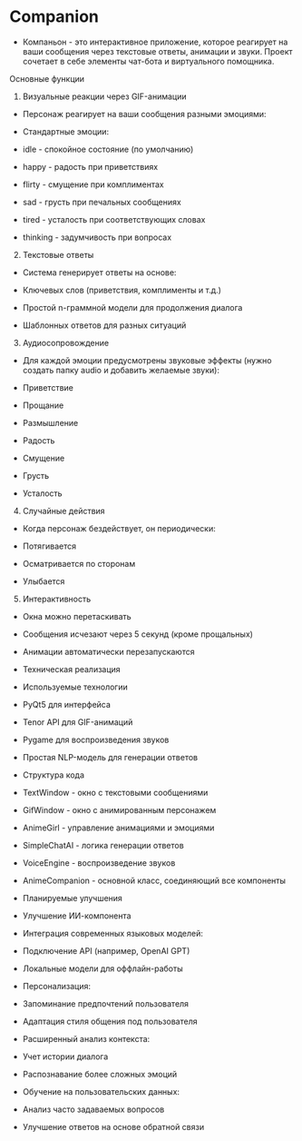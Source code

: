 # Companion
* Компаньон - это интерактивное приложение, которое реагирует на ваши сообщения через текстовые ответы, анимации и звуки. Проект сочетает в себе элементы чат-бота и виртуального помощника.

Основные функции
1. Визуальные реакции через GIF-анимации
* Персонаж реагирует на ваши сообщения разными эмоциями:

* Стандартные эмоции:

* idle - спокойное состояние (по умолчанию)

* happy - радость при приветствиях

* flirty - смущение при комплиментах

* sad - грусть при печальных сообщениях

* tired - усталость при соответствующих словах

* thinking - задумчивость при вопросах

2. Текстовые ответы
* Система генерирует ответы на основе:

* Ключевых слов (приветствия, комплименты и т.д.)

* Простой n-граммной модели для продолжения диалога

* Шаблонных ответов для разных ситуаций

3. Аудиосопровождение
* Для каждой эмоции предусмотрены звуковые эффекты (нужно создать папку audio  и добавить желаемые звуки):

* Приветствие

* Прощание

* Размышление

* Радость

* Смущение

* Грусть

* Усталость

4. Случайные действия
* Когда персонаж бездействует, он периодически:

* Потягивается

* Осматривается по сторонам

* Улыбается

5. Интерактивность
* Окна можно перетаскивать

* Сообщения исчезают через 5 секунд (кроме прощальных)

* Анимации автоматически перезапускаются

* Техническая реализация
* Используемые технологии
* PyQt5 для интерфейса

* Tenor API для GIF-анимаций

* Pygame для воспроизведения звуков

* Простая NLP-модель для генерации ответов

* Структура кода
* TextWindow - окно с текстовыми сообщениями

* GifWindow - окно с анимированным персонажем

* AnimeGirl - управление анимациями и эмоциями

* SimpleChatAI - логика генерации ответов

* VoiceEngine - воспроизведение звуков

* AnimeCompanion - основной класс, соединяющий все компоненты

* Планируемые улучшения
* Улучшение ИИ-компонента
* Интеграция современных языковых моделей:

* Подключение API (например, OpenAI GPT)

* Локальные модели для оффлайн-работы

* Персонализация:

* Запоминание предпочтений пользователя

* Адаптация стиля общения под пользователя

* Расширенный анализ контекста:

* Учет истории диалога

* Распознавание более сложных эмоций

* Обучение на пользовательских данных:

* Анализ часто задаваемых вопросов

* Улучшение ответов на основе обратной связи
